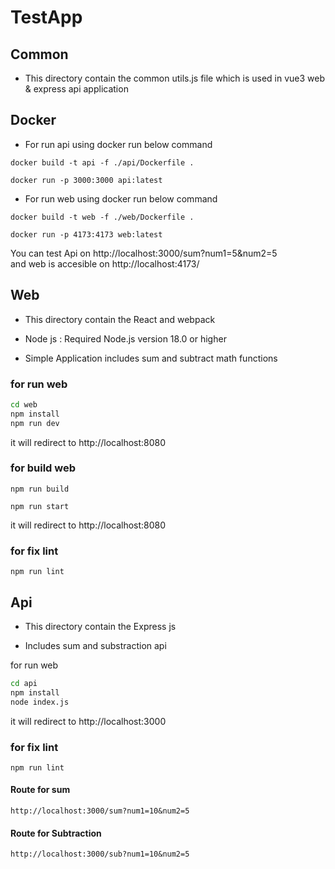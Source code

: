 # TestApp

## Common 

- This directory contain the common utils.js file which is used in vue3 web & express api application 


## Docker

- For run api using docker run below command

```
docker build -t api -f ./api/Dockerfile . 
```

```
docker run -p 3000:3000 api:latest
```

- For run web using docker run below command

```
docker build -t web -f ./web/Dockerfile . 
```

```
docker run -p 4173:4173 web:latest
```

You can test Api on http://localhost:3000/sum?num1=5&num2=5  
and web is accesible on http://localhost:4173/


##  Web 
 
- This directory contain the React and webpack

- Node js  : Required Node.js version 18.0 or higher

- Simple Application includes sum and subtract math functions

### for run web

```bash
cd web
npm install
npm run dev
```
it will redirect to http://localhost:8080

### for build web


```npm run build```

```npm run start```

it will redirect to http://localhost:8080

### for fix lint

```
npm run lint
```

##  Api 
 
- This directory contain the Express js

- Includes sum and substraction api

for run web

```bash
cd api
npm install
node index.js
```

it will redirect to http://localhost:3000

### for fix lint

```
npm run lint
```
#### Route for sum

```
http://localhost:3000/sum?num1=10&num2=5
```


#### Route for Subtraction 

```
http://localhost:3000/sub?num1=10&num2=5
```

